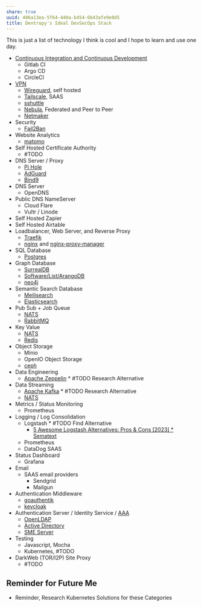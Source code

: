 ```yaml
---
share: true
uuid: 406a13ea-5f64-440a-b454-6b43afe9e0d5
title: Dentropy's Ideal DevSecOps Stack
---
```

This is just a list of technology I think is cool and I hope to learn and use one day.

* [Continuous Integration and Continuous Development](/27deaefc-dcff-4ec5-b5de-e5d45216a0cb)
	* Gitlab CI
	* Argo CD
	* CircleCI
* [VPN](/0b3db910-cbab-4ea1-8124-9c0b9fae0251)
	* [Wireguard](/b04649d5-c9c1-4d05-bf04-15db21b3d393), self hosted
	* [Tailscale](/undefined), SAAS
	* [sshuttle](/undefined)
	* [Nebula](/c289ac73-367b-44ca-9327-3178fd5fede5), Federated and Peer to Peer
	* [Netmaker](/undefined)
* Security
	* [Fail2Ban](/22faf5e0-cb53-4912-a3e8-a3563b759e48)
* Website Analytics
	* [matomo](/9883dd6f-4a3a-44d9-a264-a3da1db7b5ef)
* Self Hosted Certificate Authority
	* #TODO
* DNS Server / Proxy
	* [Pi Hole](/undefined)
	* [AdGuard](/undefined)
	* [Bind9](/undefined)
* DNS Server
	* OpenDNS
* Public DNS NameServer
	* Cloud Flare
	* Vultr / Linode
* Self Hosted Zapier
* Self Hosted Airtable
* Loadbalancer, Web Server, and Reverse Proxy
	* [Traefik](/3ef4b413-5629-48d7-802c-fb13ee5f5b24)
	* [nginx](/2c37e79d-9050-4762-8cc6-42f9060bd348) and [nginx-proxy-manager](/5c347a60-b0fd-4797-993a-c0a6f0943dc9)
* SQL Database
	* [Postgres](/5d70cd64-3134-4b62-8879-12f1f8bb4afe)
* Graph Database
	* [SurrealDB](/11721298-79ca-4457-a4dd-47059c35a940)
	* [Software/List/ArangoDB](/undefined)
	* [neo4j](/5453bdde-1d90-4ae8-8b82-62ce1936bb53)
* Semantic Search Database
	* [Meilisearch](/91735b8b-9efc-4e78-97ab-254ee418a01e)
	* [Elasticsearch](/c7a66d7a-c239-405f-bbe6-1f210e0b3f3b)
* Pub Sub + Job Queue
	* [NATS](/6ecbaee4-8c95-44e7-a242-9a084d89074e)
	* [RabbitMQ](/f99d6492-cee5-41b3-b41f-b18a09c92b29)
* Key Value
	* [NATS](/6ecbaee4-8c95-44e7-a242-9a084d89074e)
	* [Redis](/6aac98d8-87a2-4af7-a983-40c7d24d843e)
* Object Storage
	* Minio
	* OpenIO Object Storage
	* [ceph](/undefined)
* Data Engineering
	* [Apache Zeppelin](/undefined) * #TODO Research Alternative
* Data Streaming
	* [Apache Kafka](/undefined) * #TODO Research Alternative
	* [NATS](/6ecbaee4-8c95-44e7-a242-9a084d89074e)
* Metrics / Status Monitoring
	* Prometheus
* Logging / Log Consolidation
	* Logstash * #TODO Find Alternative
		* [5 Awesome Logstash Alternatives: Pros & Cons [2023] * Sematext](https://sematext.com/blog/logstash*alternatives/)
	* Prometheus
	* DataDog SAAS
* Status Dashboard
	* Grafana
* Email
	* SAAS email providers
		* Sendgrid
		* Mailgun
* Authentication Middleware
	* [goauthentik](/d104a659-7720-4cd7-a633-c375b65fe416)
	* [keycloak](/147f06cb-f6ca-4346-9099-cd804486147d)
* Authentication Server / Identity Service / [AAA](/f695942a-96ad-4a1f-9f10-cced4ae7bf97)
	* [OpenLDAP](/c86697b4-258d-4e5c-8076-bd1d94e8fc54)
	* [Active Directory](/undefined)
	* [SME Server](https://wiki.koozali.org/Main_Page)
* Testing
	* Javascript, Mocha
	* Kubernetes, #TODO
* DarkWeb (TOR/I2P) Site Proxy
	* #TODO

## Reminder for Future Me

* Reminder, Research Kubernetes Solutions for these Categories